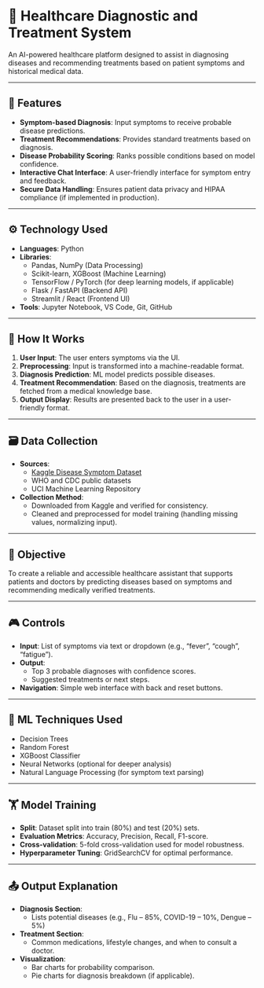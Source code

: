 # 🏥 Healthcare Diagnostic and Treatment System

An AI-powered healthcare platform designed to assist in diagnosing diseases and recommending treatments based on patient symptoms and historical medical data.

---

## 📌 Features

- **Symptom-based Diagnosis**: Input symptoms to receive probable disease predictions.
- **Treatment Recommendations**: Provides standard treatments based on diagnosis.
- **Disease Probability Scoring**: Ranks possible conditions based on model confidence.
- **Interactive Chat Interface**: A user-friendly interface for symptom entry and feedback.
- **Secure Data Handling**: Ensures patient data privacy and HIPAA compliance (if implemented in production).

---

## ⚙️ Technology Used

- **Languages**: Python
- **Libraries**:
  - Pandas, NumPy (Data Processing)
  - Scikit-learn, XGBoost (Machine Learning)
  - TensorFlow / PyTorch (for deep learning models, if applicable)
  - Flask / FastAPI (Backend API)
  - Streamlit / React (Frontend UI)
- **Tools**: Jupyter Notebook, VS Code, Git, GitHub

---

## 🔁 How It Works

1. **User Input**: The user enters symptoms via the UI.
2. **Preprocessing**: Input is transformed into a machine-readable format.
3. **Diagnosis Prediction**: ML model predicts possible diseases.
4. **Treatment Recommendation**: Based on the diagnosis, treatments are fetched from a medical knowledge base.
5. **Output Display**: Results are presented back to the user in a user-friendly format.

---

## 🗃️ Data Collection

- **Sources**:
  - [Kaggle Disease Symptom Dataset](https://www.kaggle.com/datasets)
  - WHO and CDC public datasets
  - UCI Machine Learning Repository
- **Collection Method**:
  - Downloaded from Kaggle and verified for consistency.
  - Cleaned and preprocessed for model training (handling missing values, normalizing input).

---

## 🎯 Objective

To create a reliable and accessible healthcare assistant that supports patients and doctors by predicting diseases based on symptoms and recommending medically verified treatments.

---

## 🎮 Controls

- **Input**: List of symptoms via text or dropdown (e.g., “fever”, “cough”, “fatigue”).
- **Output**: 
  - Top 3 probable diagnoses with confidence scores.
  - Suggested treatments or next steps.
- **Navigation**: Simple web interface with back and reset buttons.

---

## 🧠 ML Techniques Used

- Decision Trees
- Random Forest
- XGBoost Classifier
- Neural Networks (optional for deeper analysis)
- Natural Language Processing (for symptom text parsing)

---

## 🏋️ Model Training

- **Split**: Dataset split into train (80%) and test (20%) sets.
- **Evaluation Metrics**: Accuracy, Precision, Recall, F1-score.
- **Cross-validation**: 5-fold cross-validation used for model robustness.
- **Hyperparameter Tuning**: GridSearchCV for optimal performance.

---

## 📤 Output Explanation

- **Diagnosis Section**:
  - Lists potential diseases (e.g., Flu – 85%, COVID-19 – 10%, Dengue – 5%)
- **Treatment Section**:
  - Common medications, lifestyle changes, and when to consult a doctor.
- **Visualization**:
  - Bar charts for probability comparison.
  - Pie charts for diagnosis breakdown (if applicable).
